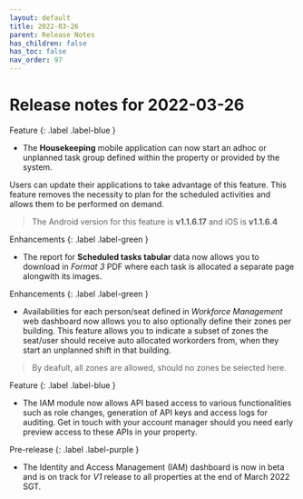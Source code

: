 ```yaml
---
layout: default
title: 2022-03-26
parent: Release Notes
has_children: false
has_toc: false
nav_order: 97
---
```


# Release notes for 2022-03-26

Feature
{: .label .label-blue }
- The **Housekeeping** mobile application can now start an adhoc or unplanned task group defined within the property or provided by the system.

Users can update their applications to take advantage of this feature. This feature removes the necessity to plan for the scheduled activities and allows them to be performed on demand.

> The Android version for this feature is **v1.1.6.17** and iOS is **v1.1.6.4**

Enhancements
{: .label .label-green }
- The report for **Scheduled tasks tabular** data now allows you to download in *Format 3* PDF where each task is allocated a separate page alongwith its images.

Enhancements
{: .label .label-green }
- Availabilities for each person/seat defined in *Workforce Management* web dashboard now allows you to also optionally define their zones per building.
This feature allows you to indicate a subset of zones the seat/user should receive auto allocated workorders from, when they start an unplanned shift in that building.

> By deafult, all zones are allowed, should no zones be selected here.

Feature
{: .label .label-blue }
- The IAM module now allows API based access to various functionalities such as role changes, generation of API keys and access logs for auditing.
Get in touch with your account manager should you need early preview access to these APIs in your property.

Pre-release
{: .label .label-purple }
- The Identity and Access Management (IAM) dashboard is now in beta and is on track for *V1* release to all properties at the end of March 2022 SGT.
